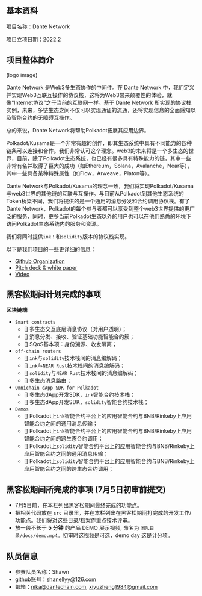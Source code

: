 ## 基本资料

项目名称：Dante Network

项目立项日期：2022.2

## 项目整体简介

(logo image)

Dante Network 是Web3多生态协作的中间件。在 Dante Network 中，我们定义并实现Web3互联互操作的协议栈，这将为Web3带来颠覆性的体验，就像“Internet协议”之于当前的互联网一样。基于 Dante Network 所实现的协议栈实例，未来，多链生态之间不仅可以实现通证的流通，还将实现信息的全面感知以及智能合约的无障碍互操作。

总的来说，Dante Network将帮助Polkadot拓展其应用边界。

Polkadot/Kusama是一个非常有趣的创作，即其生态系统中具有不同能力的各种链条可以连接和合作。我们非常认可这个理念。web3的未来将是一个多生态的世界，目前，除了Polkadot生态系统，也已经有很多具有特殊能力的链，其中一些非常有名并取得了巨大的成功（如Ethereum，Solana，Avalanche，Near等），其中一些具备某种特殊属性（如Flow，Arweave，Platon等）。

Dante Network与Polkadot/Kusama的理念一致，我们将实现Polkadot/Kusama与web3世界的其他链的互联与互操作。与目前从Polkadot到其他生态系统的Token桥梁不同，我们将提供的是一个通用的消息分发和合约调用协议栈。有了Dante Network，Polkadot的每个参与者都可以享受到整个web3世界提供的更广泛的服务，同时，更多当前Polkadot生态以外的用户也可以在他们熟悉的环境下访问Polkadot生态系统内的服务和资源。

我们将同时提供`ink！`和`solidity`版本的协议栈实现。

以下是我们项目的一些更详细的信息：
* [Github Organization](https://github.com/dantenetwork)
* [Pitch deck  & white paper](https://github.com/dantenetwork/Pitch-Deck)
* [Video](https://www.youtube.com/watch?v=CYXx4O8Xgcs)

## 黑客松期间计划完成的事项

**区块链端**

- `Smart contracts`
  - [] 多生态交互底层消息协议（对用户透明）；
  - [] 消息分发、接收、验证基础功能智能合约簇；
  - [] SQoS基本项：身份溯源、收发隔离；
- `off-chain routers` 
  - [] `ink`与`solidity`技术栈间的消息编解码；
  - [] `ink`与`NEAR Rust`技术栈间的消息编解码；
  - [] `solidity`与`NEAR Rust`技术栈间的消息编解码；
  - [] 多生态消息路由；
- `Omnichain dApp SDK for Polkadot`
  - [] 多生态dApp开发SDK，`ink`智能合约技术栈；
  - [] 多生态dApp开发SDK，`solidity`智能合约技术栈；
- `Demos`
  - [] Polkadot上`ink`智能合约平台上的应用智能合约与BNB/Rinkeby上应用智能合约之间的通用消息传输；
  - [] Polkadot上`ink`智能合约平台上的应用智能合约与BNB/Rinkeby上应用智能合约之间的跨生态合约调用；
  - [] Polkadot上`solidity`智能合约平台上的应用智能合约与BNB/Rinkeby上应用智能合约之间的通用消息传输；
  - [] Polkadot上`solidity`智能合约平台上的应用智能合约与BNB/Rinkeby上应用智能合约之间的跨生态合约调用；

## 黑客松期间所完成的事项 (7月5日初审前提交)

- 7月5日前，在本栏列出黑客松期间最终完成的功能点。
- 把相关代码放在 `src` 目录里，并在本栏列出在黑客松期间打完成的开发工作/功能点。我们将对这些目录/档案作重点技术评审。
- 放一段不长于 **5 分钟** 的产品 DEMO 展示视频, 命名为 `团队目录/docs/demo.mp4`。初审时这视频是可选，demo day 这是计分项。

## 队员信息

- 参赛队员名称：Shawn 
- github账号：shanellyy@126.com
- 邮箱：nika@dantechain.com, xiyuzheng1984@gmail.com
